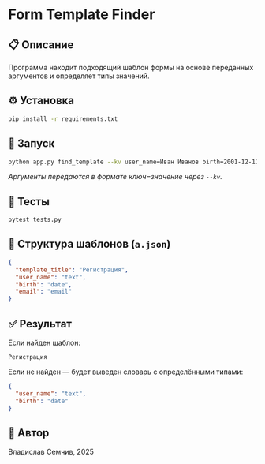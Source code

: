 # Form Template Finder

## 📋 Описание

Программа находит подходящий шаблон формы на основе переданных аргументов и определяет типы значений.

## ⚙️ Установка

```bash
pip install -r requirements.txt
```

## 🚀 Запуск

```bash
python app.py find_template --kv user_name=Иван Иванов birth=2001-12-11
```

_Аргументы передаются в формате ключ=значение через `--kv`._

## 🧪 Тесты

```bash
pytest tests.py
```

## 📁 Структура шаблонов (`a.json`)

```json
{
  "template_title": "Регистрация",
  "user_name": "text",
  "birth": "date",
  "email": "email"
}
```

## ✅ Результат

Если найден шаблон:  
```
Регистрация
```

Если не найден — будет выведен словарь с определёнными типами:
```json
{
  "user_name": "text",
  "birth": "date"
}
```

## 👤 Автор

Владислав Семчив, 2025  
